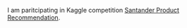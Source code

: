 I am paritcipating in Kaggle competition [Santander Product Recommendation](https://www.kaggle.com/c/santander-product-recommendation).
